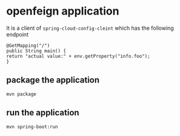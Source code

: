 # openfeign application

It is a client of `spring-cloud-config-cleint`
which has the following endpoint
```
@GetMapping("/")
public String main() {
return "actual value:" + env.getProperty("info.foo");
}
```

## package the application
```shell
mvn package
```

## run the application
```shell
mvn spring-boot:run
```
